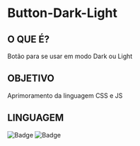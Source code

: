 # Button-Dark-Light

## O QUE É?
<p> Botão para se usar em modo Dark ou Light </p>

## OBJETIVO
<p> Aprimoramento da linguagem CSS e JS </p>

## LINGUAGEM
![Badge](https://img.shields.io/static/v1?label=&message=HTML&color=e74c3c&style=for-the-badge)
![Badge](https://img.shields.io/static/v1?label=&message=CSS&color=3498db&style=for-the-badge)
